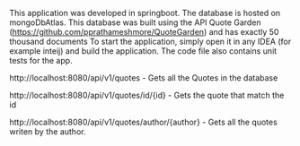 This application was developed in springboot. The database is hosted on mongoDbAtlas. This database was built using the API Quote Garden (https://github.com/pprathameshmore/QuoteGarden) and has exactly 50 thousand documents
To start the application, simply open it in any IDEA (for example inteij) and build the application.
The code file also contains unit tests for the app.

http://localhost:8080/api/v1/quotes - Gets all the Quotes in the database

http://localhost:8080/api/v1/quotes/id/{id} - Gets the quote that match the id

http://localhost:8080/api/v1/quotes/author/{author} - Gets all the quotes writen by the author.
